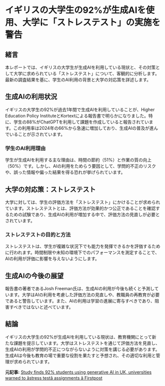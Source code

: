 # イギリスの大学生の92%が生成AIを使用、大学に「ストレステスト」の実施を警告

## 緒言

本レポートでは、イギリスの大学生が生成AIを利用している現状と、その対策として大学に求められている「ストレステスト」について、客観的に分析します。最新の調査結果を基に、学生のAI利用の背景と大学の対応策を詳述します。

## 生成AIの利用状況

イギリスの大学生の92%が過去1年間で生成AIを利用していることが、Higher Education Policy InstituteとKortextによる報告書で明らかになりました。特に、学生の88%がChatGPTを利用して課題を作成していると報告されています。この利用率は2024年の66%から急速に増加しており、生成AIの普及が進んでいることが示されています。

### 学生のAI利用理由

学生が生成AIを利用する主な理由は、時間の節約（51%）と作業の質の向上（50%）です。しかし、AIの利用をためらう要因として、学問的不正のリスクや、誤った情報や偏った結果を得る恐れが挙げられています。

## 大学の対応策：ストレステスト

大学に対しては、学生の評価方法を「ストレステスト」にかけることが求められています。ストレステストとは、評価方法が効果的かつ公正であることを確認するための試験であり、生成AIの利用が増加する中で、評価方法の見直しが必要とされています。

### ストレステストの目的と方法

ストレステストは、学生が複雑な状況下でも能力を発揮できるかを評価するために行われます。時間制限や未知の環境下でのパフォーマンスを測定することで、AIの利用が評価に影響を与えないようにします。

## 生成AIの今後の展望

報告書の著者であるJosh Freeman氏は、生成AIの利用が今後も続くと予測しています。大学はAIの利用を考慮した評価方法の見直しや、教職員の再教育が必要であると警告しています。また、AIの利用は学習の進展に寄与すべきであり、阻害すべきではないと述べています。

## 結論

イギリスの大学生の92%が生成AIを利用している現状は、教育機関にとって新たな課題を提示しています。大学はストレステストを通じて評価方法を見直し、生成AIの利用が学問的不正につながらないように対策を講じる必要があります。生成AIは今後も教育の場で重要な役割を果たすと予想され、その適切な利用と管理が求められています。

**元記事:** [Study finds 92% students using generative AI in UK, universities warned to âstress testâ assignments â Firstpost](https://www.firstpost.com/world/study-finds-92-students-using-generative-ai-in-uk-universities-warned-to-stress-test-assignments-13866902.html)